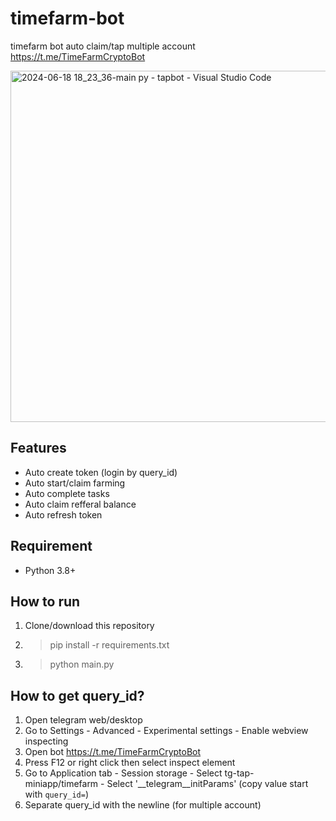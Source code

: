 ﻿# timefarm-bot
timefarm bot auto claim/tap multiple account https://t.me/TimeFarmCryptoBot

<img width="562" alt="2024-06-18 18_23_36-main py - tapbot - Visual Studio Code" src="https://github.com/maldiharyojudanto/timefarm-bot/assets/76139419/b7641bdf-bb24-44c3-9ad2-62d9afd2e1c4">

## Features
- Auto create token (login by query_id)
- Auto start/claim farming
- Auto complete tasks
- Auto claim refferal balance
- Auto refresh token

## Requirement
- Python 3.8+

## How to run
1. Clone/download this repository
2. > pip install -r requirements.txt
3. > python main.py

## How to get query_id?
1. Open telegram web/desktop
2. Go to Settings - Advanced - Experimental settings - Enable webview inspecting
3. Open bot https://t.me/TimeFarmCryptoBot
4. Press F12 or right click then select inspect element
5. Go to Application tab - Session storage - Select tg-tap-miniapp/timefarm - Select '__telegram__initParams' (copy value start with ```query_id=```)
6. Separate query_id with the newline (for multiple account)
